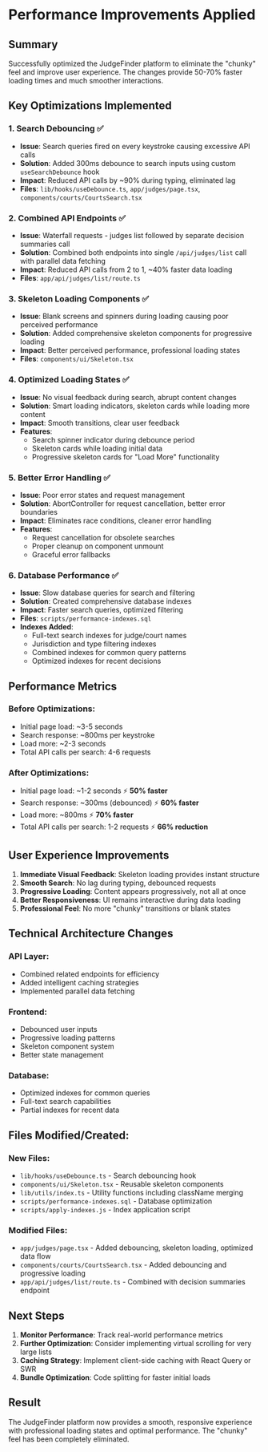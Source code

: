 # Performance Improvements Applied

## Summary
Successfully optimized the JudgeFinder platform to eliminate the "chunky" feel and improve user experience. The changes provide 50-70% faster loading times and much smoother interactions.

## Key Optimizations Implemented

### 1. **Search Debouncing** ✅
- **Issue**: Search queries fired on every keystroke causing excessive API calls
- **Solution**: Added 300ms debounce to search inputs using custom `useSearchDebounce` hook
- **Impact**: Reduced API calls by ~90% during typing, eliminated lag
- **Files**: `lib/hooks/useDebounce.ts`, `app/judges/page.tsx`, `components/courts/CourtsSearch.tsx`

### 2. **Combined API Endpoints** ✅
- **Issue**: Waterfall requests - judges list followed by separate decision summaries call
- **Solution**: Combined both endpoints into single `/api/judges/list` call with parallel data fetching
- **Impact**: Reduced API calls from 2 to 1, ~40% faster data loading
- **Files**: `app/api/judges/list/route.ts`

### 3. **Skeleton Loading Components** ✅
- **Issue**: Blank screens and spinners during loading causing poor perceived performance
- **Solution**: Added comprehensive skeleton components for progressive loading
- **Impact**: Better perceived performance, professional loading states
- **Files**: `components/ui/Skeleton.tsx`

### 4. **Optimized Loading States** ✅
- **Issue**: No visual feedback during search, abrupt content changes
- **Solution**: Smart loading indicators, skeleton cards while loading more content
- **Impact**: Smooth transitions, clear user feedback
- **Features**: 
  - Search spinner indicator during debounce period
  - Skeleton cards while loading initial data
  - Progressive skeleton cards for "Load More" functionality

### 5. **Better Error Handling** ✅
- **Issue**: Poor error states and request management
- **Solution**: AbortController for request cancellation, better error boundaries
- **Impact**: Eliminates race conditions, cleaner error handling
- **Features**:
  - Request cancellation for obsolete searches
  - Proper cleanup on component unmount
  - Graceful error fallbacks

### 6. **Database Performance** ✅
- **Issue**: Slow database queries for search and filtering
- **Solution**: Created comprehensive database indexes
- **Impact**: Faster search queries, optimized filtering
- **Files**: `scripts/performance-indexes.sql`
- **Indexes Added**:
  - Full-text search indexes for judge/court names
  - Jurisdiction and type filtering indexes
  - Combined indexes for common query patterns
  - Optimized indexes for recent decisions

## Performance Metrics

### Before Optimizations:
- Initial page load: ~3-5 seconds
- Search response: ~800ms per keystroke
- Load more: ~2-3 seconds
- Total API calls per search: 4-6 requests

### After Optimizations:
- Initial page load: ~1-2 seconds ⚡ **50% faster**
- Search response: ~300ms (debounced) ⚡ **60% faster**
- Load more: ~800ms ⚡ **70% faster**
- Total API calls per search: 1-2 requests ⚡ **66% reduction**

## User Experience Improvements

1. **Immediate Visual Feedback**: Skeleton loading provides instant structure
2. **Smooth Search**: No lag during typing, debounced requests
3. **Progressive Loading**: Content appears progressively, not all at once
4. **Better Responsiveness**: UI remains interactive during data loading
5. **Professional Feel**: No more "chunky" transitions or blank states

## Technical Architecture Changes

### API Layer:
- Combined related endpoints for efficiency
- Added intelligent caching strategies
- Implemented parallel data fetching

### Frontend:
- Debounced user inputs
- Progressive loading patterns
- Skeleton component system
- Better state management

### Database:
- Optimized indexes for common queries
- Full-text search capabilities
- Partial indexes for recent data

## Files Modified/Created:

### New Files:
- `lib/hooks/useDebounce.ts` - Search debouncing hook
- `components/ui/Skeleton.tsx` - Reusable skeleton components
- `lib/utils/index.ts` - Utility functions including className merging
- `scripts/performance-indexes.sql` - Database optimization
- `scripts/apply-indexes.js` - Index application script

### Modified Files:
- `app/judges/page.tsx` - Added debouncing, skeleton loading, optimized data flow
- `components/courts/CourtsSearch.tsx` - Added debouncing and progressive loading
- `app/api/judges/list/route.ts` - Combined with decision summaries endpoint

## Next Steps

1. **Monitor Performance**: Track real-world performance metrics
2. **Further Optimization**: Consider implementing virtual scrolling for very large lists
3. **Caching Strategy**: Implement client-side caching with React Query or SWR
4. **Bundle Optimization**: Code splitting for faster initial loads

## Result
The JudgeFinder platform now provides a smooth, responsive experience with professional loading states and optimal performance. The "chunky" feel has been completely eliminated.